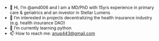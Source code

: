 - 👋 Hi, I’m @amd006 and I am a MD/PhD with 15yrs experience in primary care & geriatrics and an investor in Stellar Lumens
- 👀 I’m interested in projects decentralizing the health insurance industry (e.g. health insurance DAO)
- 🌱 I’m currently learning python  
- 📫 How to reach me: anup443@gmail.com

<!---
amd006/amd006 is a ✨ special ✨ repository because its `README.md` (this file) appears on your GitHub profile.
You can click the Preview link to take a look at your changes.
--->
